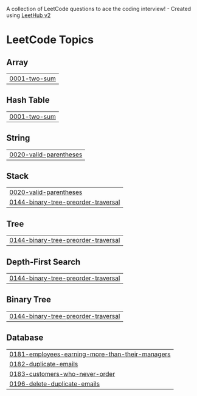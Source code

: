 A collection of LeetCode questions to ace the coding interview! - Created using [LeetHub v2](https://github.com/arunbhardwaj/LeetHub-2.0)
<!---LeetCode Topics Start-->
# LeetCode Topics
## Array
|  |
| ------- |
| [0001-two-sum](https://github.com/Emrul-Hasan/Leetcode-Problem-Solving/tree/master/0001-two-sum) |
## Hash Table
|  |
| ------- |
| [0001-two-sum](https://github.com/Emrul-Hasan/Leetcode-Problem-Solving/tree/master/0001-two-sum) |
## String
|  |
| ------- |
| [0020-valid-parentheses](https://github.com/Emrul-Hasan/Leetcode-Problem-Solving/tree/master/0020-valid-parentheses) |
## Stack
|  |
| ------- |
| [0020-valid-parentheses](https://github.com/Emrul-Hasan/Leetcode-Problem-Solving/tree/master/0020-valid-parentheses) |
| [0144-binary-tree-preorder-traversal](https://github.com/Emrul-Hasan/Leetcode-Problem-Solving/tree/master/0144-binary-tree-preorder-traversal) |
## Tree
|  |
| ------- |
| [0144-binary-tree-preorder-traversal](https://github.com/Emrul-Hasan/Leetcode-Problem-Solving/tree/master/0144-binary-tree-preorder-traversal) |
## Depth-First Search
|  |
| ------- |
| [0144-binary-tree-preorder-traversal](https://github.com/Emrul-Hasan/Leetcode-Problem-Solving/tree/master/0144-binary-tree-preorder-traversal) |
## Binary Tree
|  |
| ------- |
| [0144-binary-tree-preorder-traversal](https://github.com/Emrul-Hasan/Leetcode-Problem-Solving/tree/master/0144-binary-tree-preorder-traversal) |
## Database
|  |
| ------- |
| [0181-employees-earning-more-than-their-managers](https://github.com/Emrul-Hasan/Leetcode-Problem-Solving/tree/master/0181-employees-earning-more-than-their-managers) |
| [0182-duplicate-emails](https://github.com/Emrul-Hasan/Leetcode-Problem-Solving/tree/master/0182-duplicate-emails) |
| [0183-customers-who-never-order](https://github.com/Emrul-Hasan/Leetcode-Problem-Solving/tree/master/0183-customers-who-never-order) |
| [0196-delete-duplicate-emails](https://github.com/Emrul-Hasan/Leetcode-Problem-Solving/tree/master/0196-delete-duplicate-emails) |
<!---LeetCode Topics End-->